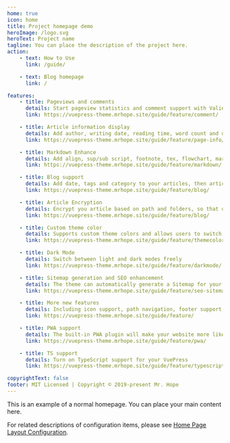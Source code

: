 ```yaml
---
home: true
icon: home
title: Project homepage demo
heroImage: /logo.svg
heroText: Project name
tagline: You can place the description of the project here.
action:
    - text: How to Use
      link: /guide/

    - text: Blog homepage
      link: /

features:
    - title: Pageviews and comments
      details: Start pageview statistics and comment support with Valine and Vssue
      link: https://vuepress-theme.mrhope.site/guide/feature/comment/

    - title: Article information display
      details: Add author, writing date, reading time, word count and other information to your article
      link: https://vuepress-theme.mrhope.site/guide/feature/page-info/

    - title: Markdown Enhance
      details: Add align, sup/sub script, footnote, tex, flowchart, mark and presentation support in markdown
      link: https://vuepress-theme.mrhope.site/guide/feature/markdown/

    - title: Blog support
      details: Add date, tags and category to your articles, then article, tag, category and timeline list will be auto generated
      link: https://vuepress-theme.mrhope.site/guide/feature/blog/

    - title: Article Encryption
      details: Encrypt you article based on path and folders, so that only the one you want could see them
      link: https://vuepress-theme.mrhope.site/guide/feature/blog/

    - title: Custom theme color
      details: Supports custom theme colors and allows users to switch between preset theme colors
      link: https://vuepress-theme.mrhope.site/guide/feature/themecolor/

    - title: Dark Mode
      details: Switch between light and dark modes freely
      link: https://vuepress-theme.mrhope.site/guide/feature/darkmode/

    - title: Sitemap generation and SEO enhancement
      details: The theme can automatically generate a Sitemap for your website, and optimize the resulting web page for search engines.
      link: https://vuepress-theme.mrhope.site/guide/feature/seo-sitemap/

    - title: More new features
      details: Including icon support, path navigation, footer support, fullscreen button, blog homepage, etc.
      link: https://vuepress-theme.mrhope.site/guide/feature/

    - title: PWA support
      details: The built-in PWA plugin will make your website more like an APP.
      link: https://vuepress-theme.mrhope.site/guide/feature/pwa/

    - title: TS support
      details: Turn on TypeScript support for your VuePress
      link: https://vuepress-theme.mrhope.site/guide/feature/typescript/

copyrightText: false
footer: MIT Licensed | Copyright © 2019-present Mr. Hope
---
```


This is an example of a normal homepage. You can place your main content here.

For related descriptions of configuration items, please see [Home Page Layout Configuration](https://vuepress-theme.mrhope.site/guide/layout/home/).
